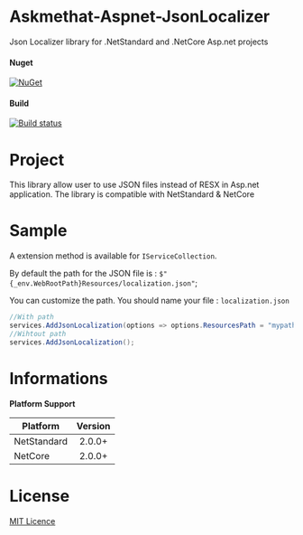 # Askmethat-Aspnet-JsonLocalizer
Json Localizer library for .NetStandard and .NetCore Asp.net projects

#### Nuget
[![NuGet](https://img.shields.io/nuget/dt/Askmethat.XForms.Controls.svg)](https://www.nuget.org/packages/Askmethat.XForms.Controls)

#### Build

[![Build status](https://ci.appveyor.com/api/projects/status/gt8vg0e2f9gapr2d/branch/master?svg=true)](https://ci.appveyor.com/project/AlexTeixeira/askmethat-aspnet-jsonlocalizer/branch/master)

# Project

This library allow user to use JSON files instead of RESX in Asp.net application.
The library is compatible with NetStandard & NetCore

# Sample

A extension method is available for `IServiceCollection`.

By default the path for the JSON file is : `$"{_env.WebRootPath}Resources/localization.json"`;

You can customize the path. You should name your file : `localization.json`

``` cs
//With path
services.AddJsonLocalization(options => options.ResourcesPath = "mypath");
//Wihtout path
services.AddJsonLocalization();
```

# Informations

**Platform Support**

|Platform|Version|
| -------------------  | :------------------: |
|NetStandard|2.0.0+|
|NetCore|2.0.0+|

# License

[MIT Licence](https://github.com/AlexTeixeira/Askmethat-Aspnet-JsonLocalizer/blob/master/LICENSE)
